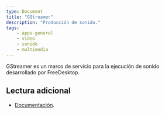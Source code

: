 ```yaml
---
type: Document
title: "GStreamer"
description: "Producción de sonido."
tags:
    - apps-general
    - video
    - sonido
    - multimedia
---
```


GStreamer es un marco de servicio para la ejecución de sonido desarrollado por FreeDesktop.

## Lectura adicional
* [Documentación](https://gstreamer.freedesktop.org/).
